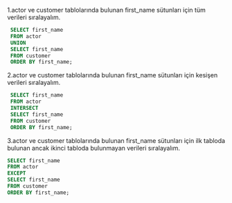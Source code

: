 1.actor ve customer tablolarında bulunan first_name sütunları için tüm verileri sıralayalım.
```sql
 SELECT first_name
 FROM actor
 UNION
 SELECT first_name
 FROM customer
 ORDER BY first_name;
```
2.actor ve customer tablolarında bulunan first_name sütunları için kesişen verileri sıralayalım.
```sql
 SELECT first_name
 FROM actor
 INTERSECT 
 SELECT first_name
 FROM customer
 ORDER BY first_name;
```
3.actor ve customer tablolarında bulunan first_name sütunları için ilk tabloda bulunan ancak ikinci tabloda bulunmayan verileri sıralayalım.
```sql
SELECT first_name
FROM actor
EXCEPT 
SELECT first_name
FROM customer
ORDER BY first_name;
```